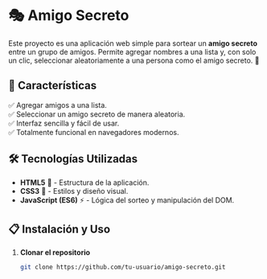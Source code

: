 # 🎭 Amigo Secreto

Este proyecto es una aplicación web simple para sortear un **amigo secreto** entre un grupo de amigos. Permite agregar nombres a una lista y, con solo un clic, seleccionar aleatoriamente a una persona como el amigo secreto. 🚀

## 📌 Características

✅ Agregar amigos a una lista.  
✅ Seleccionar un amigo secreto de manera aleatoria.  
✅ Interfaz sencilla y fácil de usar.  
✅ Totalmente funcional en navegadores modernos.  

## 🛠️ Tecnologías Utilizadas

- **HTML5** 📄 - Estructura de la aplicación.  
- **CSS3** 🎨 - Estilos y diseño visual.  
- **JavaScript (ES6)** ⚡ - Lógica del sorteo y manipulación del DOM.  

## 📋 Instalación y Uso

1. **Clonar el repositorio**  
   ```bash
   git clone https://github.com/tu-usuario/amigo-secreto.git
